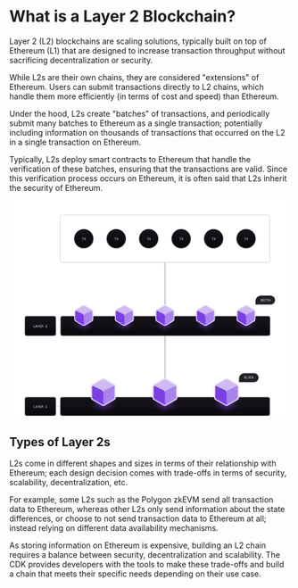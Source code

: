 # What is a Layer 2 Blockchain?

Layer 2 (L2) blockchains are scaling solutions, typically built on top of Ethereum (L1) that are designed to increase transaction throughput without sacrificing decentralization or security.

While L2s are their own chains, they are considered "extensions" of Ethereum. Users can submit transactions directly to L2 chains, which handle them more efficiently (in terms of cost and speed) than Ethereum.

Under the hood, L2s create "batches" of transactions, and periodically submit many batches to Ethereum as a single transaction; potentially including information on thousands of transactions that occurred on the L2 in a single transaction on Ethereum.

Typically, L2s deploy smart contracts to Ethereum that handle the verification of these batches, ensuring that the transactions are valid. Since this verification process occurs on Ethereum, it is often said that L2s inherit the security of Ethereum.

![L2 Batching Overview](../../img/cdk/l2-overview-diagram.svg)

## Types of Layer 2s

L2s come in different shapes and sizes in terms of their relationship with Ethereum; each design decision comes with trade-offs in terms of security, scalability, decentralization, etc.

For example, some L2s such as the Polygon zkEVM send all transaction data to Ethereum, whereas other L2s only send information about the state differences, or choose to not send transaction data to Ethereum at all; instead relying on different data availability mechanisms.

As storing information on Ethereum is expensive, building an L2 chain requires a balance between security, decentralization and scalability. The CDK provides developers with the tools to make these trade-offs and build a chain that meets their specific needs depending on their use case.
